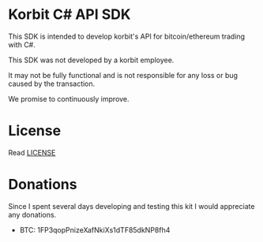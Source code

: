 ﻿Korbit C# API SDK
=================

This SDK is intended to develop korbit's API for bitcoin/ethereum trading with C#.

This SDK was not developed by a korbit employee.

It may not be fully functional and is not responsible for any loss or bug caused by the transaction.

We promise to continuously improve.

License
=======

Read [LICENSE](license)


Donations
=========

Since I spent several days developing and testing this kit I would appreciate any donations.

* BTC: 1FP3qopPnizeXafNkiXs1dTF85dkNP8fh4

